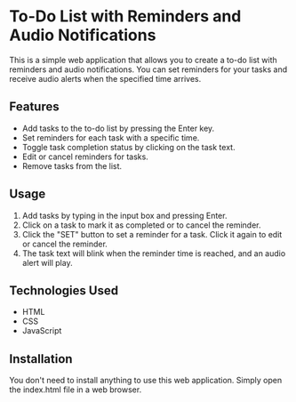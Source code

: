 # To-Do List with Reminders and Audio Notifications

This is a simple web application that allows you to create a to-do list with reminders and audio notifications. You can set reminders for your tasks and receive audio alerts when the specified time arrives.

## Features

- Add tasks to the to-do list by pressing the Enter key.
- Set reminders for each task with a specific time.
- Toggle task completion status by clicking on the task text.
- Edit or cancel reminders for tasks.
- Remove tasks from the list.

## Usage
1. Add tasks by typing in the input box and pressing Enter.
2. Click on a task to mark it as completed or to cancel the reminder.
3. Click the "SET" button to set a reminder for a task. Click it again to edit or cancel the reminder.
4. The task text will blink when the reminder time is reached, and an audio alert will play.

## Technologies Used
* HTML
* CSS
* JavaScript

## Installation
You don't need to install anything to use this web application. Simply open the index.html file in a web browser.
